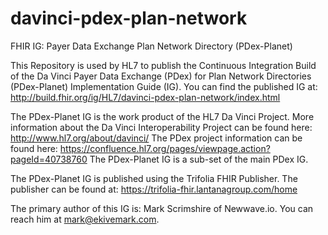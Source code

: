 # davinci-pdex-plan-network
FHIR IG: Payer Data Exchange Plan Network Directory (PDex-Planet)

This Repository is used by HL7 to publish the Continuous Integration Build of the Da Vinci Payer Data Exchange (PDex) for Plan Network Directories (PDex-Planet)
Implementation Guide (IG). You can find the published IG at: http://build.fhir.org/ig/HL7/davinci-pdex-plan-network/index.html

The PDex-Planet IG is the work product of the HL7 Da Vinci Project.
More information about the Da Vinci Interoperability Project can be found here: http://www.hl7.org/about/davinci/
The PDex project information can be found here: https://confluence.hl7.org/pages/viewpage.action?pageId=40738760
The PDex-Planet IG is a sub-set of the main PDex IG.

The PDex-Planet IG is published using the Trifolia FHIR Publisher.
The publisher can be found at: https://trifolia-fhir.lantanagroup.com/home

The primary author of this IG is: Mark Scrimshire of Newwave.io. You can reach him at mark@ekivemark.com.